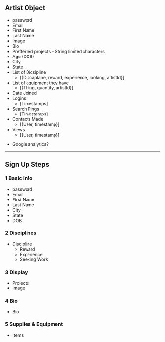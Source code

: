 ## Artist Object

- password
- Email
- First Name
- Last Name
- Image
- Bio
- Prefferred projects - String limited characters
- Age (DOB)
- City
- State
  <!-- - Willing to Travel -->
  <!-- - Gender Pronoun -->
- List of Dicsipline
  - [{Discaplane, reward, experience, looking, artistId}]
- List of equipment they have
  - [{Thing, quantity, artistId}]
- Date Joined
- Logins
  - [Timestamps]
- Search Pings
  - [Timestamps]
- Contacts Made
  - [{User, timestamp}]
- Views
  - [{User, timestamp}]

* Google analytics?

---

## Sign Up Steps

### 1 Basic Info

- password
- Email
- First Name
- Last Name
- City
- State
- DOB

### 2 Disciplines

- Discipline
  - Reward
  - Experience
  - Seeking Work

### 3 Display

- Projects
- Image

### 4 Bio

- Bio

### 5 Supplies & Equipment

- Items
